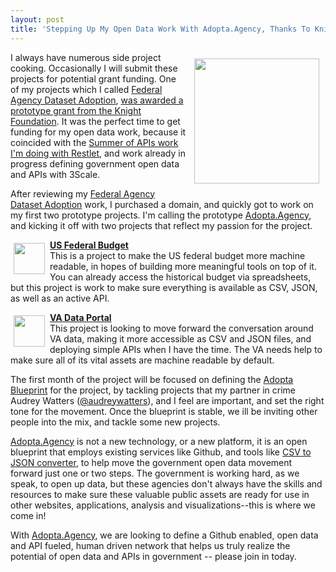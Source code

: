 ```yaml
---
layout: post
title: 'Stepping Up My Open Data Work With Adopta.Agency, Thanks To Knight Foundation, @3Scale, and @APISpark'
---
```

<p><img style="padding: 10px;" src="https://s3.amazonaws.com/kinlane-productions/bw-icons/bw-data.png" alt="" width="200" align="right" /></p>
<p>I always have numerous side project cooking. Occasionally I will submit these projects for potential grant funding. One of my projects which I called <a href="http://federal-agency-dataset-adoption.publicprivatesector.org/">Federal Agency Dataset Adoption</a>, <a href="http://knightfoundation.org/grants/201551217/">was awarded a prototype grant from the Knight Foundation</a>. It was the perfect time to get funding for my open data work, because it coincided with the <a href="http://restlet.com/summer-of-apis/">Summer of APIs work I'm doing with Restlet</a>, and work already in progress defining government open data and APIs with 3Scale.</p>
<p>After reviewing my&nbsp;<a href="http://federal-agency-dataset-adoption.publicprivatesector.org/">Federal Agency Dataset Adoption</a>&nbsp;work, I purchased a domain, and quickly got to work on my first two prototype projects. I'm calling the prototype <a href="/admin/blog/Adopta.Agency">Adopta.Agency</a>, and kicking it off with two projects that reflect my passion for the project.</p>
<p><a href="http://kinlane.github.io/us-federal-budget/"><img style="padding: 5px;" src="https://s3.amazonaws.com/kinlane-productions/bw-icons/bw-open-budget.png" alt="" width="50" align="left" /></a></p>
<p><a href="http://kinlane.github.io/us-federal-budget/"><strong>US Federal Budget</strong></a><br />This is a project to make the US federal budget more machine readable, in hopes of building more meaningful tools on top of it. You can already access the historical budget via spreadsheets, but this project is work to make sure everything is available as CSV, JSON, as well as an active API.</p>
<p><a href="http://va-data.github.io/adopta-va-portal/"><img style="padding: 5px;" src="http://federal-government.apievangelist.com/images/logos/va.png" alt="" width="50" align="left" /></a></p>
<p><a href="http://va-data.github.io/adopta-va-portal/"><strong>VA Data Portal</strong></a><br />This project is looking to move forward the conversation around VA data, making it more accessible as CSV and JSON files, and deploying simple APIs when I have the time. The VA needs help to make sure all of its vital assets are machine readable by default.</p>
<p>The first month of the project will be focused on defining the <a href="http://adopta-agency.github.io/adopta-blueprint/">Adopta Blueprint</a> for the project, by tackling projects that my partner in crime Audrey Watters (<a href="https://twitter.com/audreywatters">@audreywatters</a>), and I feel are important, and set the right tone for the movement. Once the blueprint is stable, we ill be inviting other people into the mix, and tackle some new projects.</p>
<p><a href="http://adopta.agency">Adopta.Agency</a> is not a new technology, or a new platform, it is an open blueprint that employs existing services like Github, and tools like <a href="http://kinlane.github.io/csv-converter/converter.html">CSV to JSON converter</a>, to help move the government open data movement forward just one or two steps. The government is working hard, as we speak, to open up data, but these agencies don't always have the skills and resources to make sure these valuable public assets are ready for use in other websites, applications, analysis and visualizations--this is where we come in!</p>
<p>With <a href="http://adopta.agency">Adopta.Agency</a>, we are looking to define a Github enabled, open data and API fueled, human driven network that helps us truly realize the potential of open data and APIs in government -- please join in today.</p>